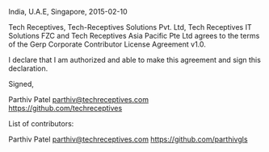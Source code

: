 India, U.A.E, Singapore, 2015-02-10

Tech Receptives, Tech-Receptives Solutions Pvt. Ltd, Tech Receptives IT Solutions FZC and Tech Receptives Asia Pacific Pte Ltd agrees to the terms of the Gerp Corporate 
Contributor License Agreement v1.0.

I declare that I am authorized and able to make this agreement and sign this 
declaration.

Signed,

Parthiv Patel parthiv@techreceptives.com https://github.com/techreceptives

List of contributors:

Parthiv Patel parthiv@techreceptives.com https://github.com/parthivgls

